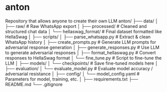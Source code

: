 # anton
Repository that allows anyone to create their own LLM
anton/
├── data/
│   ├── raw/                    # Raw WhatsApp export
│   ├── processed/              # Cleaned and structured chat data
│   └── hellaswag_format/      # Final dataset formatted like HellaSwag
│
├── scripts/
│   ├── parse_whatsapp.py      # Extract & clean WhatsApp history
│   ├── create_prompts.py      # Generate LLM prompts for adversarial response generation
│   ├── generate_responses.py  # Use LLM to generate adversarial responses
│   ├── format_hellaswag.py    # Convert responses to HellaSwag format
│   └── fine_tune.py           # Script to fine-tune the LLM
│
├── models/
│   └── checkpoints/           # Save fine-tuned models here
│
├── evaluation/
│   └── evaluate_model.py      # Evaluate model accuracy / adversarial resistance
│
├── config/
│   └── model_config.yaml      # Parameters for model, training, etc.
│
├── requirements.txt
├── README.md
└── .gitignore
